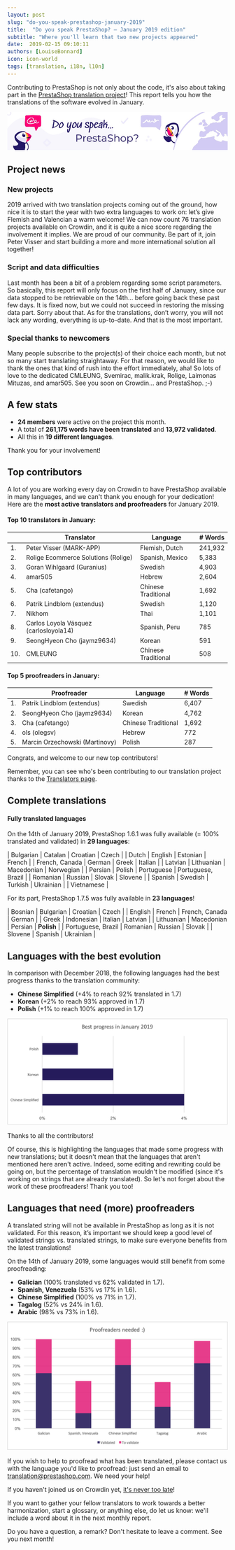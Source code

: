 ```yaml
---
layout: post
slug: "do-you-speak-prestashop-january-2019"
title:  "Do you speak PrestaShop? – January 2019 edition"
subtitle: "Where you'll learn that two new projects appeared"
date:  2019-02-15 09:10:11
authors: [LouiseBonnard]
icon: icon-world
tags: [translation, i18n, l10n]
---
```


Contributing to PrestaShop is not only about the code, it's also about taking part in the [PrestaShop translation project](https://crowdin.com/project/prestashop-official)! This report tells you how the translations of the software evolved in January.

![Crowdin Monthly banner](/assets/images/2019/01/Build-Crowdin-banner.jpg)

## Project news


### New projects

2019 arrived with two translation projects coming out of the ground, how nice it is to start the year with two extra languages to work on: let’s give Flemish and Valencian a warm welcome! We can now count 76 translation projects available on Crowdin, and it is quite a nice score regarding the involvement it implies. We are proud of our community. Be part of it, join Peter Visser and start building a more and more international solution all together!


### Script and data difficulties

Last month has been a bit of a problem regarding some script parameters. So basically, this report will only focus on the first half of January, since our data stopped to be retrievable on the 14th… before going back these past few days. It is fixed now, but we could not succeed in restoring the missing data part. Sorry about that. As for the translations, don’t worry, you will not lack any wording, everything is up-to-date. And that is the most important.


### Special thanks to newcomers

Many people subscribe to the project(s) of their choice each month, but not so many start translating straightaway. For that reason, we would like to thank the ones that kind of rush into the effort immediately, aha! So lots of love to the dedicated CMLEUNG, Svemirac, malik.krak, Rolige, Laimonas Mituzas, and amar505. See you soon on Crowdin… and PrestaShop. ;-)


## A few stats
 
* **24 members** were active on the project this month.
* A total of **261,175 words have been translated** and **13,972 validated**.
* All this in **19 different languages**.
 
Thank you for your involvement!
 

## Top contributors
 
A lot of you are working every day on Crowdin to have PrestaShop available in many languages, and we can't thank you enough for your dedication! Here are the **most active translators and proofreaders** for January 2019.
 
#### Top 10 translators in January:
 
| |Translator | Language | # Words
|-|---------- | -------- | ----------------
 1. | Peter Visser (MARK-APP) | Flemish, Dutch | 241,932
 2. | Rolige Ecommerce Solutions (Rolige) | Spanish, Mexico | 5,383
 3. | Goran Wihlgaard (Guranius) | Swedish | 4,903
 4. | amar505 | Hebrew | 2,604
 5. | Cha (cafetango) | Chinese Traditional | 1,692
 6. | Patrik Lindblom (extendus) | Swedish | 1,120
 7. | Nikhom | Thai | 1,101
 8. | Carlos Loyola Vásquez (carlosloyola14) | Spanish, Peru | 785
 9. | SeongHyeon Cho (jaymz9634) | Korean | 591
10. | CMLEUNG | Chinese Traditional | 508
 
 
#### Top 5 proofreaders in January:
 
| | Proofreader | Language | # Words
|-| ---------- | -------- | ----------------
 1. | Patrik Lindblom (extendus) | Swedish | 6,407
 2. | SeongHyeon Cho (jaymz9634) | Korean | 4,762
 3. | Cha (cafetango) | Chinese Traditional | 1,692
 4. | ols (olegsv) | Hebrew | 772
 5. | Marcin Orzechowski (Martinovy) | Polish | 287

Congrats, and welcome to our new top contributors!
 
Remember, you can see who's been contributing to our translation project thanks to the [Translators page](http://translators.prestashop.com/).
 
 
## Complete translations
 
#### Fully translated languages
 
On the 14th of January 2019, PrestaShop 1.6.1 was fully available (= 100% translated and validated) in **29 languages**:
 
| Bulgarian | Catalan | Croatian | Czech |
| Dutch | English | Estonian | French |
| French, Canada | German | Greek | Italian |
| Latvian | Lithuanian | Macedonian | Norwegian |
| Persian | Polish | Portuguese | Portuguese, Brazil |
| Romanian | Russian | Slovak | Slovene |
| Spanish | Swedish | Turkish | Ukrainian |
| Vietnamese |
 
For its part, PrestaShop 1.7.5 was fully available in **23 languages**!
 
| Bosnian | Bulgarian | Croatian | Czech |
| English | French | French, Canada | German |
| Greek | Indonesian | Italian | Latvian |
| Lithuanian | Macedonian | Persian | **Polish** |
| Portuguese, Brazil | Romanian | Russian | Slovak |
| Slovene | Spanish | Ukrainian |
 
 
## Languages with the best evolution
 
In comparison with December 2018, the following languages had the best progress thanks to the translation community:
 
* **Chinese Simplified** (+4% to reach 92% translated in 1.7)
* **Korean** (+2% to reach 93% approved in 1.7)
* **Polish** (+1% to reach 100% approved in 1.7)
 
![Best translation progress for January 2019](/assets/images/2019/02/Build-Crowdin-progress-January19.png)
 
Thanks to all the contributors!
 
Of course, this is highlighting the languages that made some progress with new translations; but it doesn't mean that the languages that aren't mentioned here aren't active. Indeed, some editing and rewriting could be going on, but the percentage of translation wouldn't be modified (since it's working on strings that are already translated). So let's not forget about the work of these proofreaders! Thank you too!
 
 
## Languages that need (more) proofreaders
 
A translated string will not be available in PrestaShop as long as it is not validated. For this reason, it’s important we should keep a good level of validated strings vs. translated strings, to make sure everyone benefits from the latest translations!
 
On the 14th of January 2019, some languages would still benefit from some proofreading:
 
* **Galician** (100% translated vs 62% validated in 1.7).
* **Spanish, Venezuela** (53% vs 17% in 1.6).
* **Chinese Simplified** (100% vs 71% in 1.7).
* **Tagalog** (52% vs 24% in 1.6).
* **Arabic** (98% vs 73% in 1.6).
 
![Languages that need proofreading](/assets/images/2019/02/Build-Crowdin-proofreading-January19.png)
 
If you wish to help to proofread what has been translated, please contact us with the language you'd like to proofread: just send an email to translation@prestashop.com. We need your help! 
 
If you haven't joined us on Crowdin yet, [it's never too late](https://crowdin.com/project/prestashop-official)!
 
If you want to gather your fellow translators to work towards a better harmonization, start a glossary, or anything else, do let us know: we'll include a word about it in the next monthly report.
 
Do you have a question, a remark? Don't hesitate to leave a comment. See you next month!
